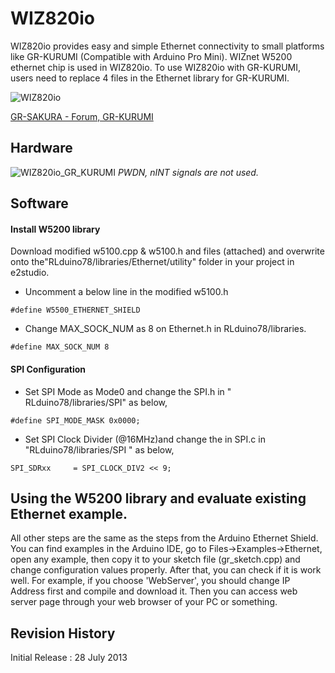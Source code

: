 # WIZ820io
WIZ820io provides easy and simple Ethernet connectivity to small platforms like GR-KURUMI (Compatible with Arduino Pro Mini). 
WIZnet W5200 ethernet chip is used in WIZ820io. 
To use WIZ820io with GR-KURUMI, users need to replace 4 files in the Ethernet library for GR-KURUMI.

![WIZ820io](http://www.wiznet.co.kr/Admin_Root/UpLoad_Files/ProductImgs/Lst_1160_20111027110621.jpg|300 "WIZ820io")

[GR-SAKURA - Forum, GR-KURUMI](http://renesasrulz.com/app_kits_and_demo_boards/gadget_renesas_user_forum/f/128/t/3968.aspx)


## Hardware
![WIZ820io_GR_KURUMI](https://raw.github.com/embeddist/WIZ820io_GR-KURUMI/master/Hardware/wiz820io_gr_kurumi.png "WIZ820io_GR_KURUMI")
*PWDN, nINT signals are not used.*

## Software

#### Install W5200 library
   Download modified w5100.cpp & w5100.h and files (attached) and overwrite onto the"RLduino78/libraries/Ethernet/utility" folder in your project in e2studio. 
   
* Uncomment a below line in the modified w5100.h 

`#define W5500_ETHERNET_SHIELD` 

* Change MAX_SOCK_NUM as 8 on Ethernet.h in RLduino78/libraries. 

`#define MAX_SOCK_NUM 8` 

#### SPI Configuration

* Set SPI Mode as Mode0 and change the SPI.h in " RLduino78/libraries/SPI" as below, 

`#define SPI_MODE_MASK 0x0000;`

* Set SPI Clock Divider (@16MHz)and change the in SPI.c in "RLduino78/libraries/SPI " as below, 

`SPI_SDRxx     = SPI_CLOCK_DIV2 << 9;`


## Using the W5200 library and evaluate existing Ethernet example.
All other steps are the same as the steps from the Arduino Ethernet Shield. You can find examples in the Arduino IDE, go to Files->Examples->Ethernet, open any example, then copy it to your sketch file (gr_sketch.cpp) and change configuration values properly.
After that, you can check if it is work well. For example, if you choose 'WebServer', you should change IP Address first and compile and download it. Then you can access web server page through your web browser of your PC or something.

## Revision History
Initial Release : 28 July 2013
